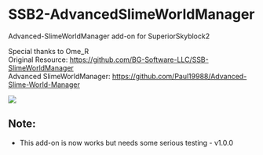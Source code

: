 # SSB2-AdvancedSlimeWorldManager
Advanced-SlimeWorldManager add-on for SuperiorSkyblock2

Special thanks to Ome_R<br>
Original Resource: https://github.com/BG-Software-LLC/SSB-SlimeWorldManager<br>
Advanced SlimeWorldManager: https://github.com/Paul19988/Advanced-Slime-World-Manager

<img src="https://i.imgur.com/K1M5ZYg.png">

## Note:
<ul>
  <li>This add-on is now works but needs some serious testing - v1.0.0</li>
</ul>
